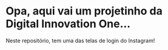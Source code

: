 # Opa, aqui vai um projetinho da Digital Innovation One...

Neste repositório, tem uma das telas de login do Instagram!